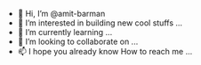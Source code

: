 - 👋 Hi, I’m @amit-barman
- 👀 I’m interested in building new cool stuffs ...
- 🌱 I’m currently learning ...
- 💞️ I’m looking to collaborate on ...
- 📫 I hope you already know How to reach me ...

<!---
amit-barman/amit-barman is a ✨ special ✨ repository because its `README.md` (this file) appears on your GitHub profile.
You can click the Preview link to take a look at your changes.
--->
